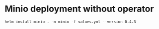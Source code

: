 # Minio deployment without operator

    helm install minio . -n minio -f values.yml --version 0.4.3

